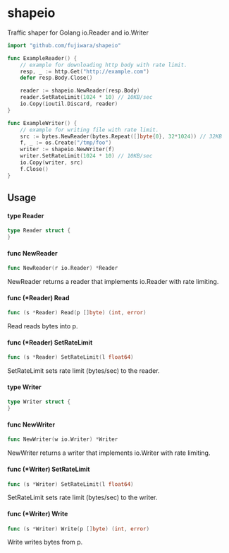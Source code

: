 # shapeio

Traffic shaper for Golang io.Reader and io.Writer

```go
import "github.com/fujiwara/shapeio"

func ExampleReader() {
	// example for downloading http body with rate limit.
	resp, _ := http.Get("http://example.com")
	defer resp.Body.Close()

	reader := shapeio.NewReader(resp.Body)
	reader.SetRateLimit(1024 * 10) // 10KB/sec
	io.Copy(ioutil.Discard, reader)
}

func ExampleWriter() {
	// example for writing file with rate limit.
	src := bytes.NewReader(bytes.Repeat([]byte{0}, 32*1024)) // 32KB
	f, _ := os.Create("/tmp/foo")
	writer := shapeio.NewWriter(f)
	writer.SetRateLimit(1024 * 10) // 10KB/sec
	io.Copy(writer, src)
	f.Close()
}
```

## Usage

#### type Reader

```go
type Reader struct {
}
```


#### func  NewReader

```go
func NewReader(r io.Reader) *Reader
```
NewReader returns a reader that implements io.Reader with rate limiting.

#### func (*Reader) Read

```go
func (s *Reader) Read(p []byte) (int, error)
```
Read reads bytes into p.

#### func (*Reader) SetRateLimit

```go
func (s *Reader) SetRateLimit(l float64)
```
SetRateLimit sets rate limit (bytes/sec) to the reader.

#### type Writer

```go
type Writer struct {
}
```


#### func  NewWriter

```go
func NewWriter(w io.Writer) *Writer
```
NewWriter returns a writer that implements io.Writer with rate limiting.

#### func (*Writer) SetRateLimit

```go
func (s *Writer) SetRateLimit(l float64)
```
SetRateLimit sets rate limit (bytes/sec) to the writer.

#### func (*Writer) Write

```go
func (s *Writer) Write(p []byte) (int, error)
```
Write writes bytes from p.
